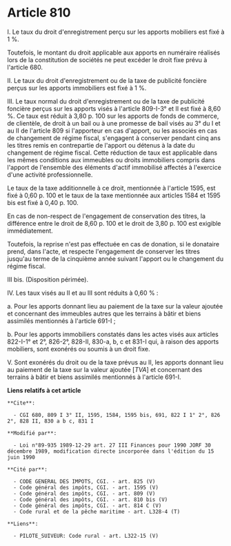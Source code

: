# Article 810

I. Le taux du droit d'enregistrement perçu sur les apports mobiliers est fixé à 1 %.

Toutefois, le montant du droit applicable aux apports en numéraire réalisés lors de la constitution de sociétés ne peut
excéder le droit fixe prévu à l'article 680.

II. Le taux du droit d'enregistrement ou de la taxe de publicité foncière perçus sur les apports immobiliers est fixé à 1 %.

III. Le taux normal du droit d'enregistrement ou de la taxe de publicité foncière perçus sur les apports visés à l'article
809-I-3° et II est fixé à 8,60 %.    Ce taux est réduit à 3,80 p. 100 sur les apports de fonds de commerce, de clientèle, de
droit à un bail ou à une promesse de bail visés au 3° du I et au II de l'article 809 si l'apporteur en cas d'apport, ou les
associés en cas de changement de régime fiscal, s'engagent à conserver pendant cinq ans les titres remis en contrepartie de
l'apport ou détenus à la date du changement de régime fiscal. Cette réduction de taux est applicable dans les mêmes
conditions aux immeubles ou droits immobiliers compris dans l'apport de l'ensemble des éléments d'actif immobilisé affectés à
l'exercice d'une activité professionnelle.

Le taux de la taxe additionnelle à ce droit, mentionnée à l'article 1595, est fixé à 0,60 p. 100 et le taux de la taxe
mentionnée aux articles 1584 et 1595 bis est fixé à 0,40 p. 100.

En cas de non-respect de l'engagement de conservation des titres, la différence entre le droit de 8,60 p. 100 et le droit de
3,80 p. 100 est exigible immédiatement.

Toutefois, la reprise n'est pas effectuée en cas de donation, si le donataire prend, dans l'acte, et respecte l'engagement de
conserver les titres jusqu'au terme de la cinquième année suivant l'apport ou le changement du régime fiscal.

III bis. (Disposition périmée).

IV. Les taux visés au II et au III sont réduits à 0,60 % :

a. Pour les apports donnant lieu au paiement de la taxe sur la valeur ajoutée et concernant des immeubles autres que les
terrains à bâtir et biens assimilés mentionnés à l'article 691-I ;

b. Pour les apports immobiliers constatés dans les actes visés aux articles 822-I-1° et 2°, 826-2°, 828-II, 830-a, b, c et
831-I qui, à raison des apports mobiliers, sont exonérés ou soumis à un droit fixe.

V. Sont exonérés du droit ou de la taxe prévus au II, les apports donnant lieu au paiement de la taxe sur la valeur ajoutée
[*TVA*] et concernant des terrains à bâtir et biens assimilés mentionnés à l'article 691-I.

**Liens relatifs à cet article**

	**Cite**:

	  - CGI 680, 809 I 3° II, 1595, 1584, 1595 bis, 691, 822 I 1° 2°, 826 2°, 828 II, 830 a b c, 831 I

	**Modifié par**:

	  - Loi n°89-935 1989-12-29 art. 27 III Finances pour 1990 JORF 30 décembre 1989, modification directe incorporée dans l'édition du 15 juin 1990

	**Cité par**:

	  - CODE GENERAL DES IMPOTS, CGI. - art. 825 (V)
	  - Code général des impôts, CGI. - art. 1595 (V)
	  - Code général des impôts, CGI. - art. 809 (V)
	  - Code général des impôts, CGI. - art. 810 bis (V)
	  - Code général des impôts, CGI. - art. 814 C (V)
	  - Code rural et de la pêche maritime - art. L328-4 (T)

	**Liens**:

	  - PILOTE_SUIVEUR: Code rural - art. L322-15 (V)
